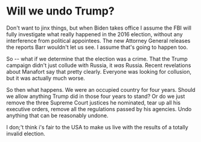 # Will we undo Trump?
Don't want to jinx things, but when Biden takes office I assume the FBI will fully investigate what really happened in the 2016 election, without any interference from political appointees. The new Attorney General releases the reports Barr wouldn't let us see. I assume that's going to happen too. 

So -- what if we determine that the election was a crime. That the Trump campaign didn't just collude with Russia, it <i>was</i> Russia. Recent revelations about Manafort say that pretty clearly. Everyone was looking for collusion, but it was actually much worse.

So then what happens. We were an occupied country for four years. Should we allow anything Trump did in those four years to stand? Or do we just remove the three Supreme Court justices he nominated, tear up all his executive orders, remove all the regulations passed by his agencies. Undo anything that can be reasonably undone. 

I don;'t think i's fair to the USA to make us live with the results of a totally invalid election. 

